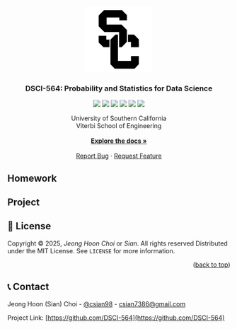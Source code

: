<!-- 
	***
	*   README.md
	*	
	*	Author: Jeong Hoon (Sian) Choi
	*	License: MIT
	*	
	***
-->
<a name="readme-top"></a>

<br/>
<div align="center">
	<a href="https://github.com/csian98/sian">
		<img src="images/logo.png" alt="Logo" width="150" height="150">
	</a>
	<h3 align="center">DSCI-564: Probability and Statistics for Data Science</h3>	
	<a href="mailto:csian7386@gmail.com"><img src="https://img.shields.io/badge/csian7386@gmail.com-grey?logo=Gmail"></a>
	<a href="https://instagram/csian98"><img src="https://img.shields.io/badge/csian98-grey?logo=Instagram"></a>
	<a href="https://discord.gg/YhghyDBgKa"><img src="https://img.shields.io/badge/Discord-grey?logo=Discord"></a>
	<a href="https://csian98.github.io"><img src="https://img.shields.io/badge/csian98.github.io-grey?logo=Homepage"></a>
	<a href="https://www.linkedin.com/in/jeong-hoon-choi-086b57088"><img src="https://img.shields.io/badge/LinkedIn-grey?logo=linkedin"></a>
	<a href="https://patreon.com/csian98"><img src="https://img.shields.io/badge/Patreon-grey?logo=Patreon"></a>
	<p align="center">
	University of Southern California<br/>
    Viterbi School of Engineering
	<br/>
	<br/>
	<a href="https://github.com/DSCI-564">
		<strong>Explore the docs »</strong>
	</a>
	<br/>
	<br/>
	<a href="https://github.com/DSCI-564/issues/new?labels=bug&template=bug-report---.md">Report Bug</a>
	·
	<a href="https://github.com/DSCI-564/issues/new?labels=enhancement&template=feature-request---.md">Request Feature</a>
	</p>
</div>

## Homework


## Project


## 🔐 License

Copyright © 2025, *Jeong Hoon Choi* or *Sian*. All rights reserved
Distributed under the MIT License. See `LICENSE` for more information.

<p align="right">(<a href="#readme-top">back to top</a>)</p>

## 📞 Contact

Jeong Hoon (Sian) Choi - [@csian98](https://instagram.com/csian98) - [csian7386@gmail.com](mailto:csian7386@gmail.com)

Project Link: [https://github.com/DSCI-564](https://github.com/DSCI-564)

